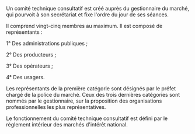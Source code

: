  Un comité technique consultatif est créé auprès du gestionnaire du marché, qui pourvoit à son secrétariat et fixe l'ordre du jour de ses séances.


 Il comprend vingt-cinq membres au maximum. Il est composé de représentants :


 1° Des administrations publiques ;


 2° Des producteurs ;


 3° Des opérateurs ;


 4° Des usagers.


 Les représentants de la première catégorie sont désignés par le préfet chargé de la police du marché. Ceux des trois dernières catégories sont nommés par le gestionnaire, sur la proposition des organisations professionnelles les plus représentatives.


 Le fonctionnement du comité technique consultatif est défini par le règlement intérieur des marchés d'intérêt national.  



